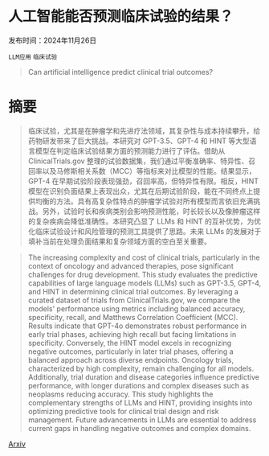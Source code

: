 # 人工智能能否预测临床试验的结果？

发布时间：2024年11月26日

`LLM应用` `临床试验`

> Can artificial intelligence predict clinical trial outcomes?

# 摘要

> 临床试验，尤其是在肿瘤学和先进疗法领域，其复杂性与成本持续攀升，给药物研发带来了巨大挑战。本研究对 GPT-3.5、GPT-4 和 HINT 等大型语言模型在判定临床试验结果方面的预测能力进行了评估。借助从 ClinicalTrials.gov 整理的试验数据集，我们通过平衡准确率、特异性、召回率以及马修斯相关系数（MCC）等指标来对比模型的性能。结果显示，GPT-4 在早期试验阶段表现强劲，召回率高，但特异性有限。相反，HINT 模型在识别负面结果上表现出众，尤其在后期试验阶段，能在不同终点上提供均衡的方法。具有高复杂性特点的肿瘤学试验对所有模型而言依旧充满挑战。另外，试验时长和疾病类别会影响预测性能，时长较长以及像肿瘤这样的复杂疾病会降低准确性。本研究凸显了 LLMs 和 HINT 的互补优势，为优化临床试验设计和风险管理的预测工具提供了思路。未来 LLMs 的发展对于填补当前在处理负面结果和复杂领域方面的空白至关重要。

> The increasing complexity and cost of clinical trials, particularly in the context of oncology and advanced therapies, pose significant challenges for drug development. This study evaluates the predictive capabilities of large language models (LLMs) such as GPT-3.5, GPT-4, and HINT in determining clinical trial outcomes. By leveraging a curated dataset of trials from ClinicalTrials.gov, we compare the models' performance using metrics including balanced accuracy, specificity, recall, and Matthews Correlation Coefficient (MCC). Results indicate that GPT-4o demonstrates robust performance in early trial phases, achieving high recall but facing limitations in specificity. Conversely, the HINT model excels in recognizing negative outcomes, particularly in later trial phases, offering a balanced approach across diverse endpoints. Oncology trials, characterized by high complexity, remain challenging for all models. Additionally, trial duration and disease categories influence predictive performance, with longer durations and complex diseases such as neoplasms reducing accuracy. This study highlights the complementary strengths of LLMs and HINT, providing insights into optimizing predictive tools for clinical trial design and risk management. Future advancements in LLMs are essential to address current gaps in handling negative outcomes and complex domains.

[Arxiv](https://arxiv.org/abs/2411.17595)
